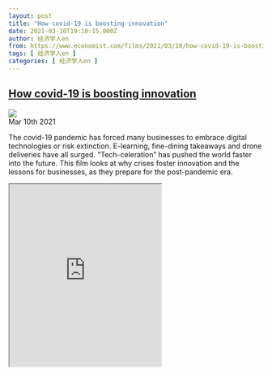 ```yaml
---
layout: post
title: "How covid-19 is boosting innovation"
date: 2021-03-10T19:10:15.000Z
author: 经济学人en
from: https://www.economist.com/films/2021/03/10/how-covid-19-is-boosting-innovation
tags: [ 经济学人en ]
categories: [ 经济学人en ]
---
```

<!--1615403415000-->
[How covid-19 is boosting innovation](https://www.economist.com/films/2021/03/10/how-covid-19-is-boosting-innovation)
------

<div>
<img src="https://images.weserv.nl/?url=www.economist.com/img/b/1920/1080/90/sites/default/files/now-ideas-webpage-final_0.jpg"/><div></div><aside ><div ><time itemscope="" itemType="http://schema.org/DateTime" dateTime="2021-03-10T18:20:25Z" >Mar 10th 2021</time><meta itemProp="author" content="The Economist"/></div><div ></div></aside><p >The covid-19 pandemic has forced many businesses to embrace digital technologies or risk extinction. E-learning, fine-dining takeaways and drone deliveries have all surged. “Tech-celeration” has pushed the world faster into the future. This film looks at why crises foster innovation and the lessons for businesses, as they prepare for the post-pandemic era.</p><p ><iframe height="360" src="https://www.youtube.com/embed/zPyOnZpeFnQ?enablejsapi=1"></iframe></p>
</div>
